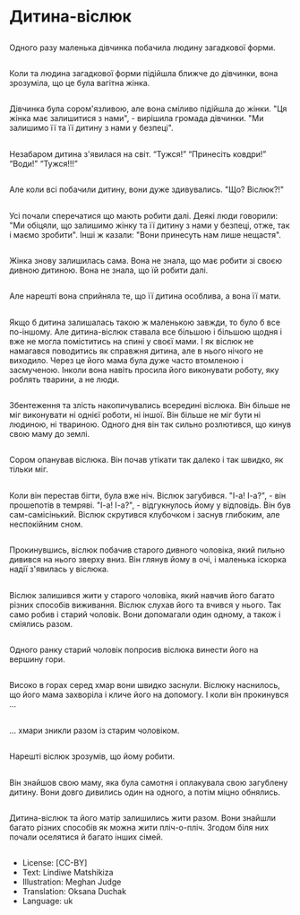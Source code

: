 # Дитина-віслюк

##
Одного разу маленька дівчинка побачила людину загадкової форми.

##
Коли та людина загадкової форми підійшла ближче до дівчинки, вона зрозуміла, що це була вагітна жінка.

##
Дівчинка була сором'язливою, але вона сміливо підійшла до жінки. "Ця жінка має залишитися з нами", - вирішила громада дівчинки. "Ми залишимо її та її дитину з нами у безпеці".

##
Незабаром дитина з'явилася на світ. “Тужся!” “Принесіть ковдри!” “Води!” “Тужся!!!”

##
Але коли всі побачили дитину, вони дуже здивувались. "Що? Віслюк?!"

##
Усі почали сперечатися що мають робити далі. Деякі люди говорили: "Ми обіцяли, що залишимо жінку та її дитину з нами у безпеці, отже, так і маємо зробити". Інші ж казали: "Вони принесуть нам лише нещастя".

##
Жінка знову залишилась сама. Вона не знала, що має робити зі своєю дивною дитиною. Вона не знала, що їй робити далі.

##
Але нарешті вона сприйняла те, що її дитина особлива, а вона її мати.

##
Якщо б дитина залишалась такою ж маленькою завжди, то було б все по-іншому. Але дитина-віслюк ставала все більшою і більшою щодня і вже не могла поміститись на спині у своєї мами. І як віслюк не намагався поводитись як справжня дитина, але в нього нічого не виходило. Через це його мама була дуже часто втомленою і засмученою. Інколи вона навіть просила його виконувати роботу, яку роблять тварини, а не люди.

##
Збентеження та злість накопичувались всередині віслюка. Він більше не міг виконувати ні однієї роботи, ні іншої. Він більше не міг бути ні людиною, ні твариною. Одного дня він так сильно розлютився, що кинув свою маму до землі.

##
Сором опанував віслюка. Він почав утікати так далеко і так швидко, як тільки міг.

##
Коли він перестав бігти, була вже ніч. Віслюк загубився. "І-а! І-а?", - він прошепотів в темряві. "І-а! І-а?", - відгукнулось йому у відповідь. Він був сам-самісінький. Віслюк скрутився клубочком і заснув глибоким, але неспокійним сном.

##
Прокинувшись, віслюк побачив старого дивного чоловіка, який пильно дивився на нього зверху вниз. Він глянув йому в очі, і маленька іскорка надії з'явилась у віслюка.

##
Віслюк залишився жити у старого чоловіка, який навчив його багато різних способів виживання. Віслюк слухав його та вчився у нього. Так само робив і старий чоловік. Вони допомагали один одному, а також і сміялись разом.

##
Одного ранку старий чоловік попросив віслюка винести його на вершину гори.

##
Високо в горах серед хмар вони швидко заснули. Віслюку наснилось, що його мама захворіла і кличе його на допомогу. І коли він прокинувся ...

##
... хмари зникли разом із старим чоловіком.

##
Нарешті віслюк зрозумів, що йому робити.

##
Він знайшов свою маму, яка була самотня і оплакувала свою загублену дитину. Вони довго дивились один на одного, а потім міцно обнялись.

##
Дитина-віслюк та його матір залишились жити разом. Вони знайшли багато різних способів як можна жити пліч-о-пліч. Згодом біля них почали оселятися й багато інших сімей.

##
* License: [CC-BY]
* Text: Lindiwe Matshikiza
* Illustration: Meghan Judge
* Translation: Oksana Duchak
* Language: uk
